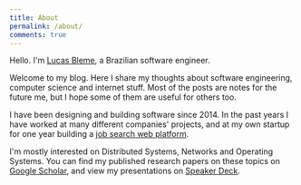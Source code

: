 ```yaml
---
title: About
permalink: /about/
comments: true
---
```


Hello. I'm [Lucas Bleme](https://www.linkedin.com/in/andreybleme/), a Brazilian software engineer.

Welcome to my blog. Here I share my thoughts about software engineering, computer science and internet stuff. Most of the posts are notes for the future me, but I hope some of them are useful for others too.

I have been designing and building software since 2014. In the past years I have worked at many different companies' projects, and at my own startup for one year building a [job search web platform](https://vulpi.com.br/).

I'm mostly interested on Distributed Systems, Networks and Operating Systems. You can find my published research papers on these topics on [Google Scholar](https://scholar.google.com/citations?user=Yt9LrFoAAAAJ), and view my presentations on [Speaker Deck](https://speakerdeck.com/andreybleme).
